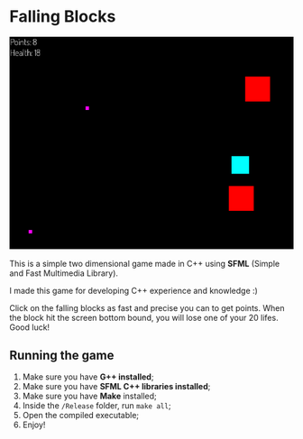 # Falling Blocks
![Falling Blocks](https://raw.githubusercontent.com/marshmll/falling-blocks/main/Screenshots/falling%20blocks.png)

This is a simple two dimensional game made in C++ using **SFML** (Simple and Fast Multimedia Library).

I made this game for developing C++ experience and knowledge :)

Click on the falling blocks as fast and precise you can to get points. When the block hit the screen bottom bound, you will lose one of your 20 lifes. Good luck!

## Running the game
 1. Make sure you have **G++ installed**;
 2. Make sure you have **SFML C++ libraries installed**;
 3. Make sure you have **Make** installed;
 4. Inside the ```/Release``` folder, run ```make all```;
 5. Open the compiled executable;
 6. Enjoy!

